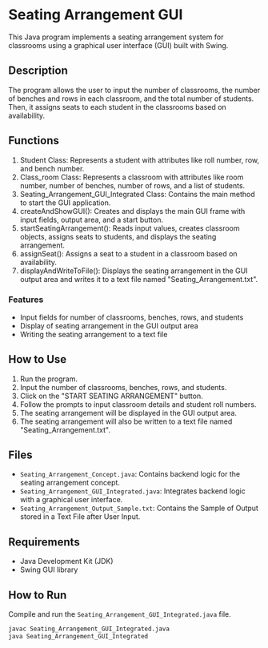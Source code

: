 # Seating Arrangement GUI

This Java program implements a seating arrangement system for classrooms using a graphical user interface (GUI) built with Swing.

## Description
The program allows the user to input the number of classrooms, the number of benches and rows in each classroom, and the total number of students. Then, it assigns seats to each student in the classrooms based on availability.

## Functions
1. Student Class: Represents a student with attributes like roll number, row, and bench number.
2. Class_room Class: Represents a classroom with attributes like room number, number of benches, number of rows, and a list of students.
3. Seating_Arrangement_GUI_Integrated Class: Contains the main method to start the GUI application.
4. createAndShowGUI(): Creates and displays the main GUI frame with input fields, output area, and a start button.
5. startSeatingArrangement(): Reads input values, creates classroom objects, assigns seats to students, and displays the seating arrangement.
6. assignSeat(): Assigns a seat to a student in a classroom based on availability.
7. displayAndWriteToFile(): Displays the seating arrangement in the GUI output area and writes it to a text file named "Seating_Arrangement.txt".

### Features
- Input fields for number of classrooms, benches, rows, and students
- Display of seating arrangement in the GUI output area
- Writing the seating arrangement to a text file

## How to Use
1. Run the program.
2. Input the number of classrooms, benches, rows, and students.
3. Click on the "START SEATING ARRANGEMENT" button.
4. Follow the prompts to input classroom details and student roll numbers.
5. The seating arrangement will be displayed in the GUI output area.
6. The seating arrangement will also be written to a text file named "Seating_Arrangement.txt".

## Files
- `Seating_Arrangement_Concept.java`: Contains backend logic for the seating arrangement concept.
- `Seating_Arrangement_GUI_Integrated.java`: Integrates backend logic with a graphical user interface.
- `Seating_Arrangement_Output_Sample.txt`: Contains the Sample of Output stored in a Text File after User Input.

## Requirements
- Java Development Kit (JDK)
- Swing GUI library

## How to Run
Compile and run the `Seating_Arrangement_GUI_Integrated.java` file.

```bash
javac Seating_Arrangement_GUI_Integrated.java
java Seating_Arrangement_GUI_Integrated
